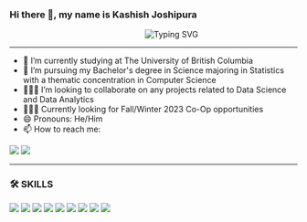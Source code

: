 ### Hi there 👋, my name is **Kashish Joshipura**

<p align = "center"
   
&nbsp;&nbsp;&nbsp;&nbsp;&nbsp;&nbsp;&nbsp;&nbsp;&nbsp;&nbsp;&nbsp;&nbsp;&nbsp;&nbsp;&nbsp; ![Typing SVG](https://readme-typing-svg.demolab.com/?lines=Welcome+to+my+Github+Profile)
   
</p>

<hr></hr>

- 🔭 I’m currently studying at The University of British Columbia
- 🌱 I’m pursuing my Bachelor's degree in Science majoring in Statistics with a thematic concentration in Computer Science
- 👨🏻‍💻 I’m looking to collaborate on any projects related to Data Science and Data Analytics
- 🧑🏻‍💼 Currently looking for Fall/Winter 2023 Co-Op opportunities
- 😄 Pronouns: He/Him
- 📫 How to reach me:
  
<a href = "https://www.linkedin.com/in/kashishjoshipura/"><img src="https://img.shields.io/badge/LinkedIn-0077B5?style=for-the-badge&logo=linkedin&logoColor=white" /></a>
<a href = "mailto:kashishjoshipura@gmail.com"><img src= "https://img.shields.io/badge/Email_Me-D14836?style=for-the-badge&logo=gmail&logoColor=white" /></a>

<hr></hr>

<h3> 🛠️ SKILLS </h3>
<img src="https://img.shields.io/badge/R-276DC3?style=for-the-badge&logo=r&logoColor=white"> <img src="https://img.shields.io/badge/Java-ED8B00?style=for-the-badge&logo=java&logoColor=white">
<img src="https://img.shields.io/badge/C%2B%2B-00599C?style=for-the-badge&logo=c%2B%2B&logoColor=white">
<img src="https://img.shields.io/badge/CSS3-1572B6?style=for-the-badge&logo=css3&logoColor=white">
<img src="https://img.shields.io/badge/MySQL-00000F?style=for-the-badge&logo=mysql&logoColor=white">
<img src="https://img.shields.io/badge/HTML5-E34F26?style=for-the-badge&logo=html5&logoColor=white">
<img src="https://img.shields.io/badge/Python-3776AB?style=for-the-badge&logo=python&logoColor=white">
<img src="https://img.shields.io/badge/JavaScript-F7DF1E?style=for-the-badge&logo=javascript&logoColor=black">
<img src="https://img.shields.io/badge/Microsoft_Excel-217346?style=for-the-badge&logo=microsoft-excel&logoColor=white">

